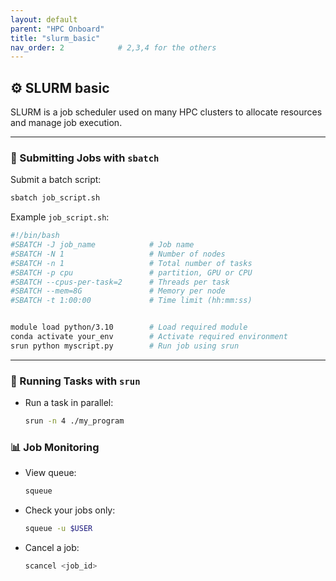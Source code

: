 ```yaml
---
layout: default
parent: "HPC Onboard"
title: "slurm_basic"
nav_order: 2            # 2,3,4 for the others
---
```



## **⚙️ SLURM basic**

SLURM is a job scheduler used on many HPC clusters to allocate resources and manage job execution.

---

### **📄 Submitting Jobs with `sbatch`**

Submit a batch script:

```bash
sbatch job_script.sh
```

Example `job_script.sh`:

```bash
#!/bin/bash
#SBATCH -J job_name            # Job name
#SBATCH -N 1                   # Number of nodes
#SBATCH -n 1                   # Total number of tasks
#SBATCH -p cpu                 # partition, GPU or CPU
#SBATCH --cpus-per-task=2      # Threads per task
#SBATCH --mem=8G               # Memory per node
#SBATCH -t 1:00:00             # Time limit (hh:mm:ss)


module load python/3.10        # Load required module
conda activate your_env        # Activate required environment
srun python myscript.py        # Run job using srun
```

---

### **🚀 Running Tasks with `srun`**

* Run a task in parallel:

  ```bash
  srun -n 4 ./my_program
  ```

### **📊 Job Monitoring**

* View queue:

  ```bash
  squeue
  ```
* Check your jobs only:

  ```bash
  squeue -u $USER
  ```
* Cancel a job:

  ```bash
  scancel <job_id>
  ```


